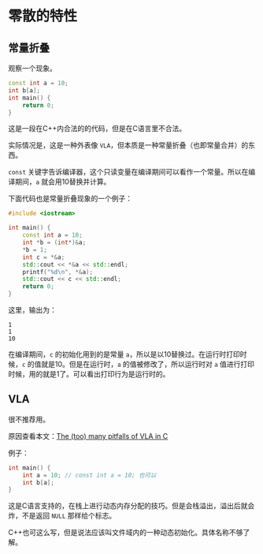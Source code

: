 # 零散的特性

## 常量折叠

观察一个现象。

``` cpp
const int a = 10;
int b[a];
int main() {
    return 0;
}
```

这是一段在C++内合法的的代码，但是在C语言里不合法。

实际情况是，这是一种外表像 `VLA`，但本质是一种常量折叠（也即常量合并）的东西。

`const` 关键字告诉编译器，这个只读变量在编译期间可以看作一个常量。所以在编译期间，`a` 就会用10替换并计算。

下面代码也是常量折叠现象的一个例子：

``` cpp
#include <iostream>

int main() {
    const int a = 10;
    int *b = (int*)&a;
    *b = 1;
    int c = *&a;
    std::cout << *&a << std::endl;
    printf("%d\n", *&a);
    std::cout << c << std::endl;
    return 0;
}
```

这里，输出为：

```
1
1
10
```

在编译期间，`c` 的初始化用到的是常量 `a`，所以是以10替换过。在运行时打印时候，`c` 的值就是10。但是在运行时，`a` 的值被修改了，所以运行时对 `a` 值进行打印时候，用的就是1了。可以看出打印行为是运行时的。

## VLA

很不推荐用。

原因查看本文：[The (too) many pitfalls of VLA in C](https://blog.joren.ga/programming/vla-bad)

例子：

``` c
int main() {
    int a = 10; // const int a = 10; 也可以
    int b[a];
}
```

这是C语言支持的，在栈上进行动态内存分配的技巧。但是会栈溢出，溢出后就会炸，不是返回 `NULL` 那样给个标志。

C++也可这么写，但是说法应该叫文件域内的一种动态初始化。具体名称不够了解。